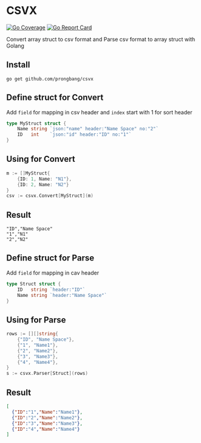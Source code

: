 # CSVX

[![Go Coverage](https://github.com/prongbang/csvx/wiki/coverage.svg)](https://raw.githack.com/wiki/prongbang/csvx/coverage.html)
[![Go Report Card](https://goreportcard.com/badge/github.com/prongbang/csvx)](https://goreportcard.com/report/github.com/prongbang/csvx)

Convert array struct to csv format and Parse csv format to array struct with Golang 

## Install

```shell
go get github.com/prongbang/csvx
```

## Define struct for Convert

Add `field` for mapping in csv header and `index` start with 1 for sort header

```go
type MyStruct struct {
    Name string `json:"name" header:"Name Space" no:"2"`
    ID   int    `json:"id" header:"ID" no:"1"`
}
```

## Using for Convert

```go
m := []MyStruct{
    {ID: 1, Name: "N1"}, 
    {ID: 2, Name: "N2"}
}
csv := csvx.Convert[MyStruct](m)
```

## Result

```csv
"ID","Name Space"
"1","N1"
"2","N2"
```

## Define struct for Parse

Add `field` for mapping in cav header

```go
type Struct struct {
	ID   string `header:"ID"`
	Name string `header:"Name Space"`
}
```

## Using for Parse

```go
rows := [][]string{
    {"ID", "Name Space"},
    {"1", "Name1"},
    {"2", "Name2"},
    {"3", "Name3"},
    {"4", "Name4"},
}
s := csvx.Parser[Struct](rows)
```

## Result

```json
[
  {"ID":"1","Name":"Name1"},
  {"ID":"2","Name":"Name2"},
  {"ID":"3","Name":"Name3"},
  {"ID":"4","Name":"Name4"}
]
```

